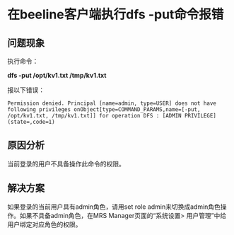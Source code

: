# 在beeline客户端执行dfs  -put命令报错<a name="ZH-CN_TOPIC_0207461483"></a>

## 问题现象<a name="zh-cn_topic_0167275857_sac9215e0f0624a89b2c0f99ff94d9f59"></a>

执行命令：

**dfs -put /opt/kv1.txt /tmp/kv1.txt**

报以下错误：

```
Permission denied. Principal [name=admin, type=USER] does not have following privileges onObject[type=COMMAND_PARAMS,name=[-put, /opt/kv1.txt, /tmp/kv1.txt]] for operation DFS : [ADMIN PRIVILEGE] (state=,code=1)
```

## 原因分析<a name="zh-cn_topic_0167275857_section1645144113716"></a>

当前登录的用户不具备操作此命令的权限。

## 解决方案<a name="zh-cn_topic_0167275857_sc78d3c2086d0445c87cf8b87ff6096dd"></a>

如果登录的当前用户具有admin角色，请用set role admin来切换成admin角色操作。如果不具备admin角色，在MRS Manager页面的“系统设置\> 用户管理”中给用户绑定对应角色的权限。

